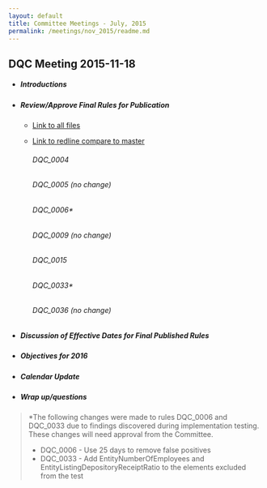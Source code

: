 ```yaml
---
layout: default
title: Committee Meetings - July, 2015
permalink: /meetings/nov_2015/readme.md
---
```

## DQC Meeting 2015-11-18

* ##### Introductions

* ##### Review/Approve Final Rules for Publication

  * <a href="https://github.com/susanyount-wf/dqc_us_rules/tree/public_review_edits/docs" target="_blank">Link to all files</a>
  * <a href="https://github.com/DataQualityCommittee/dqc_us_rules/compare/master...susanyount-wf:public_review_edits?expand=1" target="_blank">Link to redline compare to master</a>
  
	###### DQC_0004
	###### DQC_0005 (no change)
	###### DQC_0006\*
	###### DQC_0009 (no change)
	###### DQC_0015
	###### DQC_0033\*
	###### DQC_0036 (no change)
  
* ##### Discussion of Effective Dates for Final Published Rules

* ##### Objectives for 2016

* ##### Calendar Update

* ##### Wrap up/questions

> \*The following changes were made to rules DQC_0006 and DQC_0033 due to findings discovered during implementation testing. These changes will need approval from the Committee.
> * DQC_0006 - Use 25 days to remove false positives
> * DQC_0033 - Add EntityNumberOfEmployees and EntityListingDepositoryReceiptRatio to the elements excluded from the test